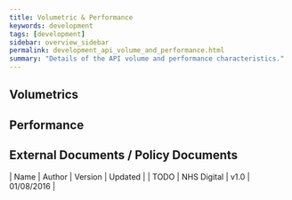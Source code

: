 ```yaml
---
title: Volumetric & Performance
keywords: development
tags: [development]
sidebar: overview_sidebar
permalink: development_api_volume_and_performance.html
summary: "Details of the API volume and performance characteristics."
---
```


## Volumetrics ##

## Performance ##

## External Documents / Policy Documents ##

| Name | Author | Version | Updated |
| TODO | NHS Digital | v1.0 | 01/08/2016 |
